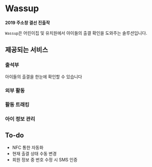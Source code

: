 # Wassup
**2019 주소창 결선 진출작**

`Wassup`은 어린이집 및 유치원에서 아이들의 출결 확인을 도와주는 솔루션입니다.

## 제공되는 서비스

### 출석부
아이들의 출결을 한눈에 확인할 수 있습니다

### 외부 활동

### 활동 트래킹

### 아이 정보 관리

## To-do
- NFC 통한 자동화
- 현재 출결 상태 수동 변경
- 회원 정보 중 번호 수정 시 SMS 인증

